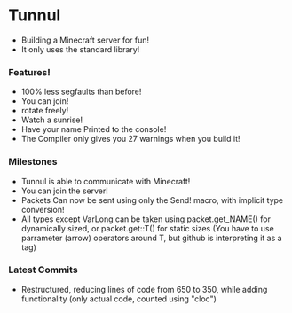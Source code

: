# Tunnul
 - Building a Minecraft server for fun!
 - It only uses the standard library!

### Features!
 - 100% less segfaults than before!
 - You can join!
 - rotate freely!
 - Watch a sunrise!
 - Have your name Printed to the console!
 - The Compiler only gives you 27 warnings when you build it!

### Milestones
 - Tunnul is able to communicate with Minecraft!
 - You can join the server!
 - Packets Can now be sent using only the Send! macro, with implicit type conversion!
 - All types except VarLong can be taken using packet.get_NAME() for dynamically sized, or packet.get::T() for static sizes (You have to use parrameter (arrow) operators around T, but github is interpreting it as a tag)

### Latest Commits
 - Restructured, reducing lines of code from 650 to 350, while adding functionality (only actual code, counted using "cloc")
